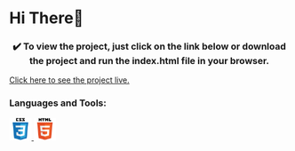 <h1>Hi There👋</h1>
<h3 align="center">✔️ To view the project, just click on the link below or download the project and run the index.html file in your browser.</h3>
<a href="https://bahinkor.github.io/Clothing-products-page/">Click here to see the project live.</a>

<h3 align="left">Languages and Tools:</h3>
<p align="left"> <a href="https://www.w3schools.com/css/" target="_blank" rel="noreferrer"> <img src="https://raw.githubusercontent.com/devicons/devicon/master/icons/css3/css3-original-wordmark.svg" alt="css3" width="40" height="40"/> </a> <a href="https://www.w3.org/html/" target="_blank" rel="noreferrer"> <img src="https://raw.githubusercontent.com/devicons/devicon/master/icons/html5/html5-original-wordmark.svg" alt="html5" width="40" height="40"/> </a> </p>
